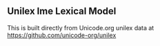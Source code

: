 Unilex lme Lexical Model
----------------------

This is built directly from Unicode.org unilex data at
https://github.com/unicode-org/unilex
